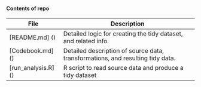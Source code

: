 #### Contents of repo
File            | Description
----------------|---------------------------------------------------------------------
[README.md] ()       | Detailed logic for creating the tidy dataset, and related info.
[Codebook.md] ()     | Detailed description of source data, transformations, and resulting tidy data.
[run_analysis.R] ()  | R script to read source data and produce a tidy dataset
